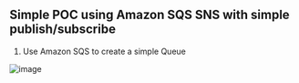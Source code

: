 ## Simple POC using Amazon SQS SNS with simple publish/subscribe

1. Use Amazon SQS to create a simple Queue

![image](https://user-images.githubusercontent.com/61533898/99498387-6077cb80-299d-11eb-8147-c653c3a9a95e.png)
